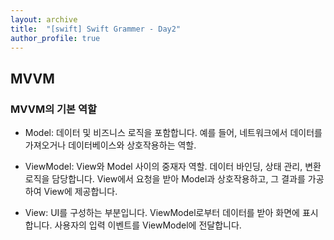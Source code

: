 ```yaml
---
layout: archive
title:  "[swift] Swift Grammer - Day2"
author_profile: true
---
```


## MVVM

### MVVM의 기본 역할

* Model:
데이터 및 비즈니스 로직을 포함합니다.
예를 들어, 네트워크에서 데이터를 가져오거나 데이터베이스와 상호작용하는 역할.

* ViewModel:
View와 Model 사이의 중재자 역할.
데이터 바인딩, 상태 관리, 변환 로직을 담당합니다.
View에서 요청을 받아 Model과 상호작용하고, 그 결과를 가공하여 View에 제공합니다.

* View:
UI를 구성하는 부분입니다.
ViewModel로부터 데이터를 받아 화면에 표시합니다.
사용자의 입력 이벤트를 ViewModel에 전달합니다.